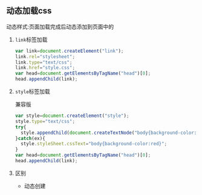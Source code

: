 ## 动态加载css

动态样式:页面加载完成后动态添加到页面中的

1. `link`标签加载

   ```javascript
   var link=document.createElement("link");
   link.rel="stylesheet";
   link.type="text/css";
   link.href="style.css";
   var head=document.getElementsByTagName("head")[0];
   head.appendChild(link);
   ```

2. `style`标签加载

   兼容版

   ```javascript
   var style=document.createElement("style");
   style.type="text/css";
   try{
     style.appendChild(document.createTextNode("body{background-color:red}"));
   }catch(ex){
     style.styleSheet.cssText="body{background-color:red}";
   }
   var head=document.getElementsByTagName("head")[0];
   head.appendChild(link);
   ```

3. 区别

   - 动态创建<style>,<link>,最好插入head中。动态创建<script>,可以放在任何位置
   - 远程css文件--`link`标签，创建本地样式----`style`标签
   - css文件通过浏览器的渲染器实时更新,js文件下载完后就没作用了(script标签删除不会影响)
   - 可以修改`link`的`href`的属性,样式会改变。(网页换肤)
   - 修改`script`标签的`src`等于无效。

4. 判断css文件加载完成(不常用)

   要判断是否完成,说明加载的是远程文件即通过`link`标签引入的

   link标签的属性:

   -  readyState属性 ，用于表示LINK元素当前的资源装载状态，默认值为"uninitialized"，资源加载中为"loading"，资源加载完成为"complete"

   - onload事件 ，当资源加载完成后触发

   - onreadystatechange事件 ，IE5~10下readyState变化就会触发该事件
   - onerror事件 ，当找不到资源时会触发

   onload, onreadystatechange-----当css加载完成后,会调用它们对应的函数

   在onload,onreadystatechange对应的函数中检测readyState属性,当其改变了,就调用对应的回调函数

